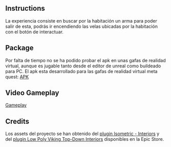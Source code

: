 ## Instructions
La experiencia consiste en buscar por la habitación un arma para poder salir de esta, podrás ir encendiendo las velas ubicadas por la habitación con el botón de interactuar.

## Package
Por falta de tiempo no se ha podido probar el apk en unas gafas de realidad virtual, aunque es jugable tanto desde el editor de unreal como buildeado para PC. 
El apk esta desarrollado para las gafas de realidad virtual meta quest: [APK](https://drive.google.com/file/d/1mEHwlshvZZoDGw_GgYtajBo7BgecFBJC/view?usp=sharing)

## Video Gameplay
[Gameplay](https://www.youtube.com/watch?v=56LjvR6pYkk)

## Credits
Los assets del proyecto se han obtenido del [plugin Isometric - Interiors](https://www.unrealengine.com/marketplace/en-US/product/isometric-interiors) y del
[plugin Low Poly Viking Top-Down Interiors](https://www.unrealengine.com/marketplace/en-US/product/low-poly-viking-top-down-interiors) disponibles en la Epic Store. 
